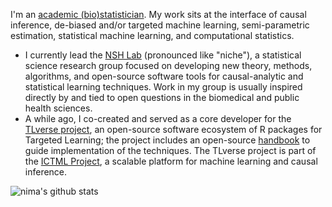 I'm an [academic (bio)statistician](https://www.hsph.harvard.edu/profile/nima-hejazi/).
My work sits at the interface of causal inference, de-biased and/or targeted
machine learning, semi-parametric estimation, statistical machine learning, and
computational statistics.

- I currently lead the [NSH Lab](https://github.com/nshlab) (pronounced like
  "niche"), a statistical science research group focused on developing new
  theory, methods, algorithms, and open-source software tools for
  causal-analytic and statistical learning techniques. Work in my group is
  usually inspired directly by and tied to open questions in the biomedical and
  public health sciences.
- A while ago, I co-created and served as a core developer for the [TLverse
  project](https://github.com/tlverse), an open-source software ecosystem of
  R packages for Targeted Learning; the project includes an open-source
  [handbook](https://tlverse.org/tlverse-handbook) to guide implementation of
  the techniques. The TLverse project is part of the [ICTML
  Project](https://www.ictml.org/), a scalable platform for machine learning
  and causal inference.

![nima's github stats](https://github-readme-stats.vercel.app/api?username=nhejazi&show_icons=true&count_private=true&theme=radical)
<!--
![](https://komarev.com/ghpvc/?username=nhejazi&color=blue)
-->
